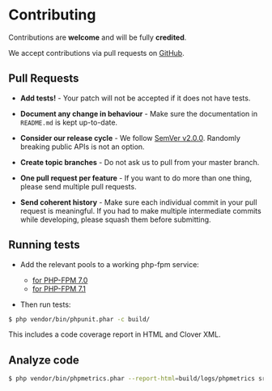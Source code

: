 # Contributing

Contributions are **welcome** and will be fully **credited**.

We accept contributions via pull requests on [GitHub](https://github.com/hollodotme/fast-cgi-client).

## Pull Requests

- **Add tests!** - Your patch will not be accepted if it does not have tests.

- **Document any change in behaviour** - Make sure the documentation in `README.md` is kept up-to-date.

- **Consider our release cycle** - We follow [SemVer v2.0.0](http://semver.org/). Randomly breaking public APIs is not an option.

- **Create topic branches** - Do not ask us to pull from your master branch.

- **One pull request per feature** - If you want to do more than one thing, please send multiple pull requests.

- **Send coherent history** - Make sure each individual commit in your pull request is meaningful. If you had to make multiple intermediate commits while developing, please squash them before submitting.

## Running tests

 - Add the relevant pools to a working php-fpm service:
   - [for PHP-FPM 7.0](./env/php-fpm/7.0)
   - [for PHP-FPM 7.1](./env/php-fpm/7.1)
 
 - Then run tests:

```bash
$ php vendor/bin/phpunit.phar -c build/
```

This includes a code coverage report in HTML and Clover XML.

## Analyze code

```bash
$ php vendor/bin/phpmetrics.phar --report-html=build/logs/phpmetrics src/
```
